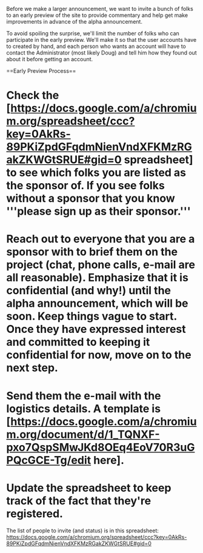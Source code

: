 Before we make a larger announcement, we want to invite a bunch of folks to an early preview of the site to provide commentary and help get make improvements in advance of the alpha announcement.

To avoid spoiling the surprise, we'll limit the number of folks who can participate in the early preview. We'll make it so that the user accounts have to created by hand, and each person who wants an account will have to contact the Administrator (most likely Doug) and tell him how they found out about it before getting an account.

==Early Preview Process==
# Check the [https://docs.google.com/a/chromium.org/spreadsheet/ccc?key=0AkRs-89PKiZpdGFqdmNienVndXFKMzRGakZKWGtSRUE#gid=0 spreadsheet] to see which folks you are listed as the sponsor of. If you see folks without a sponsor that you know '''please sign up as their sponsor.'''
# Reach out to everyone that you are a sponsor with to brief them on the project (chat, phone calls, e-mail are all reasonable). Emphasize that it is confidential (and why!) until the alpha announcement, which will be soon. Keep things vague to start. Once they have expressed interest and committed to keeping it confidential for now, move on to the next step.
# Send them the e-mail with the logistics details. A template is [https://docs.google.com/a/chromium.org/document/d/1_TQNXF-pxo7QspSMwJKd8OEq4EoV70R3uGPQcGCE-Tg/edit here].
# Update the spreadsheet to keep track of the fact that they're registered.

The list of people to invite (and status) is in this spreadsheet: https://docs.google.com/a/chromium.org/spreadsheet/ccc?key=0AkRs-89PKiZpdGFqdmNienVndXFKMzRGakZKWGtSRUE#gid=0